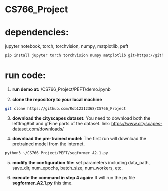 # CS766_Project 
# dependencies:
jupyter notebook, torch, torchvision, numpy, matplotlib, peft
```bash
pip install jupyter torch torchvision numpy matplotlib git+https://github.com/huggingface/peft
```

# run code:
1. **run demo at:**
/CS766_Project/PEFT/demo.ipynb

2. **clone the repository to your local machine**
```bash
git clone https://github.com/Rob12312368/CS766_Project
```
3. **download the cityscapes dataset:**
You need to download both the leftImg8bit and gtFine parts of the dataset.
link: https://www.cityscapes-dataset.com/downloads/

4. **download the pre-trained model:** 
The first run will download the pretrained model from the internet.
```bash
python3 ~/CS766_Project/PEFT/segformer_A2.1.py
```

5. **modify the configuration file:**
set parameters including data_path, save_dir, num_epochs, batch_size, num_workers, etc.

6. **execute the command in step 4 again:**
It will run the py file **segformer_A2.1.py** this time.

